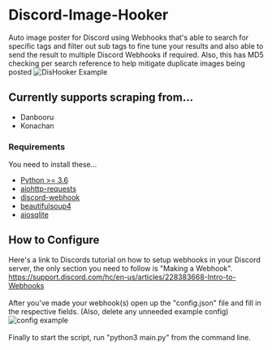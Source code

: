 # Discord-Image-Hooker
Auto image poster for Discord using Webhooks that's able to search for specific tags and filter out sub tags to fine tune your results and also able to send the result to multiple Discord Webhooks if required. Also, this has MD5 checking per search reference to help mitigate duplicate images being posted
![DisHooker Example](https://cdn.discordapp.com/attachments/591684716760006692/711903037374857306/Screenshot_2020-05-18_12-27-21.png)
## Currently supports scraping from...
* Danbooru
* Konachan

### Requirements
You need to install these...
* [Python >= 3.6](https://www.python.org/downloads/)
* [aiohttp-requests](https://pypi.org/project/aiohttp-requests/)
* [discord-webhook](https://pypi.org/project/discord-webhook/)
* [beautifulsoup4](https://pypi.org/project/beautifulsoup4/)
* [aiosqlite](https://pypi.org/project/aiosqlite/)

## How to Configure
Here's a link to Discords tutorial on how to setup webhooks in your Discord server, the only section you need to follow is "Making a Webhook".<br/>
https://support.discord.com/hc/en-us/articles/228383668-Intro-to-Webhooks
<br /><br />
After you've made your webhook(s) open up the "config.json" file and fill in the respective fields. (Also, delete any unneeded example config)
![config example](https://cdn.discordapp.com/attachments/591684716760006692/712639574408429578/Screenshot_2020-05-20_13-14-38.png)
<br /><br />
Finally to start the script, run "python3 main.py" from the command line.

